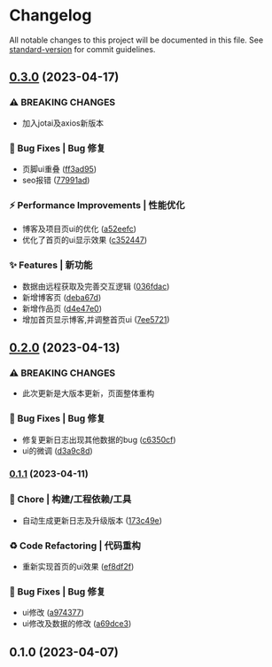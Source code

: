 # Changelog

All notable changes to this project will be documented in this file. See [standard-version](https://github.com/conventional-changelog/standard-version) for commit guidelines.

## [0.3.0](https://gitee.com/imyuanli/imyuanli/compare/v0.2.0...v0.3.0) (2023-04-17)


### ⚠ BREAKING CHANGES

* 加入jotai及axios新版本

### 🐛 Bug Fixes | Bug 修复

* 页脚ui重叠 ([ff3ad95](https://gitee.com/imyuanli/imyuanli/commit/ff3ad953acc87578497d3d09cbd42a00efe98a44))
* seo报错 ([77991ad](https://gitee.com/imyuanli/imyuanli/commit/77991addebc9bb8f527d2ba4c021aa36b19c7ac1))


### ⚡ Performance Improvements | 性能优化

* 博客及项目页ui的优化 ([a52eefc](https://gitee.com/imyuanli/imyuanli/commit/a52eefc389a0325438f59a6090ef793b0254336a))
* 优化了首页的ui显示效果 ([c352447](https://gitee.com/imyuanli/imyuanli/commit/c352447c9a9ac001ef2b6e7c5f1e38b04219581b))


### ✨ Features | 新功能

* 数据由远程获取及完善交互逻辑 ([036fdac](https://gitee.com/imyuanli/imyuanli/commit/036fdacfa5867a694c963bcfba3600e956a21a1b))
* 新增博客页 ([deba67d](https://gitee.com/imyuanli/imyuanli/commit/deba67d2fd060a1cb76cac0f2e5b5300c061e54e))
* 新增作品页 ([d4e47e0](https://gitee.com/imyuanli/imyuanli/commit/d4e47e09be0b53b41bd8766bc4c5300d96502f36))
* 增加首页显示博客,并调整首页ui ([7ee5721](https://gitee.com/imyuanli/imyuanli/commit/7ee57213f7260d3c4223d130e16bac446f24fed0))

## [0.2.0](https://gitee.com/imyuanli/imyuanli/compare/v0.1.1...v0.2.0) (2023-04-13)


### ⚠ BREAKING CHANGES

* 此次更新是大版本更新，页面整体重构

### 🐛 Bug Fixes | Bug 修复

* 修复更新日志出现其他数据的bug ([c6350cf](https://gitee.com/imyuanli/imyuanli/commit/c6350cf8b90fbfb602e3e5f878be1ec6096ead05))
* ui的微调 ([d3a9c8d](https://gitee.com/imyuanli/imyuanli/commit/d3a9c8d1f36ec65ad3036ed67362b0400dd91e46))

### [0.1.1](https://gitee.com/imyuanli/imyuanli/compare/v0.1.0...v0.1.1) (2023-04-11)


### 🚀 Chore | 构建/工程依赖/工具

* 自动生成更新日志及升级版本 ([173c49e](https://gitee.com/imyuanli/imyuanli/commit/173c49e69fce323a528439b401213401d8fe2c9f))


### ♻️ Code Refactoring | 代码重构

* 重新实现首页的ui效果 ([ef8df2f](https://gitee.com/imyuanli/imyuanli/commit/ef8df2f16e54f967afd1201700342b8f9f07be83))


### 🐛 Bug Fixes | Bug 修复

* ui修改 ([a974377](https://gitee.com/imyuanli/imyuanli/commit/a974377139610a0b50dcce3645259e03db5d4e74))
* ui修改及数据的修改 ([a69dce3](https://gitee.com/imyuanli/imyuanli/commit/a69dce33944cdef6a0c961b0c523d4e738789baf))

## 0.1.0 (2023-04-07)
